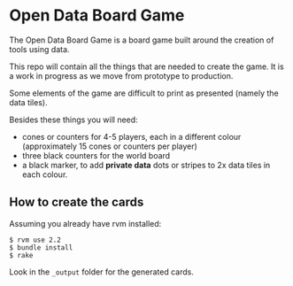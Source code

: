 # Open Data Board Game

The Open Data Board Game is a board game built around the creation of tools using data.

This repo will contain all the things that are needed to create the game. It is a work in progress as we move from prototype to production.

Some elements of the game are difficult to print as presented (namely the data tiles).

Besides these things you will need:

* cones or counters for 4-5 players, each in a different colour (approximately 15 cones or counters per player)
* three black counters for the world board
* a black marker, to add **private data** dots or stripes to 2x data tiles in each colour.

## How to create the cards

Assuming you already have rvm installed:

```
$ rvm use 2.2
$ bundle install
$ rake
```

Look in the `_output` folder for the generated cards.
